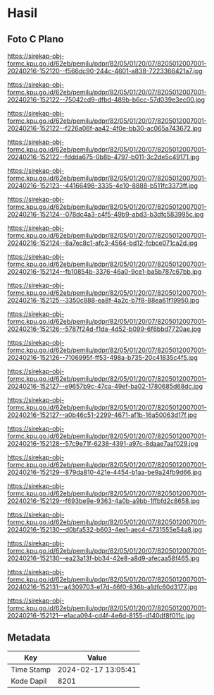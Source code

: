 # Hasil

## Foto C Plano

https://sirekap-obj-formc.kpu.go.id/62eb/pemilu/pdpr/82/05/01/20/07/8205012007001-20240216-152120--f566dc90-244c-4601-a838-7223366421a7.jpg

https://sirekap-obj-formc.kpu.go.id/62eb/pemilu/pdpr/82/05/01/20/07/8205012007001-20240216-152122--75042cd9-dfbd-489b-b6cc-57d039e3ec00.jpg

https://sirekap-obj-formc.kpu.go.id/62eb/pemilu/pdpr/82/05/01/20/07/8205012007001-20240216-152122--f226a06f-aa42-4f0e-bb30-ac065a743672.jpg

https://sirekap-obj-formc.kpu.go.id/62eb/pemilu/pdpr/82/05/01/20/07/8205012007001-20240216-152122--fddda675-0b8b-4797-b011-3c2de5c49171.jpg

https://sirekap-obj-formc.kpu.go.id/62eb/pemilu/pdpr/82/05/01/20/07/8205012007001-20240216-152123--44166498-3335-4e10-8888-b511fc3373ff.jpg

https://sirekap-obj-formc.kpu.go.id/62eb/pemilu/pdpr/82/05/01/20/07/8205012007001-20240216-152124--078dc4a3-c4f5-49b9-abd3-b3dfc583995c.jpg

https://sirekap-obj-formc.kpu.go.id/62eb/pemilu/pdpr/82/05/01/20/07/8205012007001-20240216-152124--8a7ec8c1-afc3-4564-bd12-fcbce071ca2d.jpg

https://sirekap-obj-formc.kpu.go.id/62eb/pemilu/pdpr/82/05/01/20/07/8205012007001-20240216-152124--fb10854b-3376-46a0-9ce1-ba5b787c67bb.jpg

https://sirekap-obj-formc.kpu.go.id/62eb/pemilu/pdpr/82/05/01/20/07/8205012007001-20240216-152125--3350c888-ea8f-4a2c-b7f8-88ea61f19950.jpg

https://sirekap-obj-formc.kpu.go.id/62eb/pemilu/pdpr/82/05/01/20/07/8205012007001-20240216-152126--5787f24d-f1da-4d52-b099-6f6bbd7720ae.jpg

https://sirekap-obj-formc.kpu.go.id/62eb/pemilu/pdpr/82/05/01/20/07/8205012007001-20240216-152126--7106995f-ff53-498a-b735-20c41835c4f5.jpg

https://sirekap-obj-formc.kpu.go.id/62eb/pemilu/pdpr/82/05/01/20/07/8205012007001-20240216-152127--e9657b9c-47ca-49ef-ba02-1780685d68dc.jpg

https://sirekap-obj-formc.kpu.go.id/62eb/pemilu/pdpr/82/05/01/20/07/8205012007001-20240216-152127--a0b46c51-2299-4671-af1b-16a50063d17f.jpg

https://sirekap-obj-formc.kpu.go.id/62eb/pemilu/pdpr/82/05/01/20/07/8205012007001-20240216-152128--57c9e71f-6238-4391-a97c-8daae7aaf029.jpg

https://sirekap-obj-formc.kpu.go.id/62eb/pemilu/pdpr/82/05/01/20/07/8205012007001-20240216-152129--879da810-421e-4454-b1aa-be9a24fb9d66.jpg

https://sirekap-obj-formc.kpu.go.id/62eb/pemilu/pdpr/82/05/01/20/07/8205012007001-20240216-152129--f693be9e-9363-4a0b-a9bb-1ffbfd2c8658.jpg

https://sirekap-obj-formc.kpu.go.id/62eb/pemilu/pdpr/82/05/01/20/07/8205012007001-20240216-152130--d0bfa532-b603-4ee1-aec4-4731555e54a8.jpg

https://sirekap-obj-formc.kpu.go.id/62eb/pemilu/pdpr/82/05/01/20/07/8205012007001-20240216-152130--ea23a13f-bb34-42e8-a8d9-afecaa58f465.jpg

https://sirekap-obj-formc.kpu.go.id/62eb/pemilu/pdpr/82/05/01/20/07/8205012007001-20240216-152131--a4309703-e17d-46f0-836b-a1dfc60d3177.jpg

https://sirekap-obj-formc.kpu.go.id/62eb/pemilu/pdpr/82/05/01/20/07/8205012007001-20240216-152121--e1aca094-cd4f-4e6d-8155-d140df8f011c.jpg


## Metadata

| Key        | Value               |
| ---------- | ------------------- |
| Time Stamp | 2024-02-17 13:05:41 |
| Kode Dapil | 8201                |



